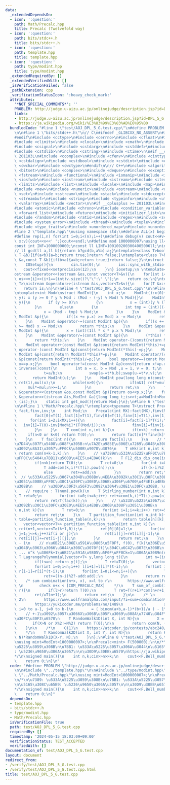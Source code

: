 ```yaml
---
data:
  _extendedDependsOn:
  - icon: ':question:'
    path: Math/Precalc.hpp
    title: Precalc (Twelvefold way)
  - icon: ':question:'
    path: bits/stdc++.h
    title: bits/stdc++.h
  - icon: ':question:'
    path: template.hpp
    title: template.hpp
  - icon: ':question:'
    path: type/modint.hpp
    title: type/modint.hpp
  _extendedRequiredBy: []
  _extendedVerifiedWith: []
  _isVerificationFailed: false
  _pathExtension: cpp
  _verificationStatusIcon: ':heavy_check_mark:'
  attributes:
    '*NOT_SPECIAL_COMMENTS*': ''
    PROBLEM: http://judge.u-aizu.ac.jp/onlinejudge/description.jsp?id=DPL_5_G
    links:
    - http://judge.u-aizu.ac.jp/onlinejudge/description.jsp?id=DPL_5_G
    - https://ja.wikipedia.org/wiki/%E3%83%99%E3%83%AB%E6%95%B0
  bundledCode: "#line 1 \"test/AOJ_DPL_5_G.test.cpp\"\n#define PROBLEM \"http://judge.u-aizu.ac.jp/onlinejudge/description.jsp?id=DPL_5_G\"\
    \n\n#line 1 \"bits/stdc++.h\"\n// C\n#ifndef _GLIBCXX_NO_ASSERT\n#include <cassert>\n\
    #endif\n#include <cctype>\n#include <cerrno>\n#include <cfloat>\n#include <ciso646>\n\
    #include <climits>\n#include <clocale>\n#include <cmath>\n#include <csetjmp>\n\
    #include <csignal>\n#include <cstdarg>\n#include <cstddef>\n#include <cstdio>\n\
    #include <cstdlib>\n#include <cstring>\n#include <ctime>\n\n#if __cplusplus >=\
    \ 201103L\n#include <ccomplex>\n#include <cfenv>\n#include <cinttypes>\n#include\
    \ <cstdalign>\n#include <cstdbool>\n#include <cstdint>\n#include <ctgmath>\n#include\
    \ <cwchar>\n#include <cwctype>\n#endif\n\n// C++\n#include <algorithm>\n#include\
    \ <bitset>\n#include <complex>\n#include <deque>\n#include <exception>\n#include\
    \ <fstream>\n#include <functional>\n#include <iomanip>\n#include <ios>\n#include\
    \ <iosfwd>\n#include <iostream>\n#include <istream>\n#include <iterator>\n#include\
    \ <limits>\n#include <list>\n#include <locale>\n#include <map>\n#include <memory>\n\
    #include <new>\n#include <numeric>\n#include <ostream>\n#include <queue>\n#include\
    \ <set>\n#include <sstream>\n#include <stack>\n#include <stdexcept>\n#include\
    \ <streambuf>\n#include <string>\n#include <typeinfo>\n#include <utility>\n#include\
    \ <valarray>\n#include <vector>\n\n#if __cplusplus >= 201103L\n#include <array>\n\
    #include <atomic>\n#include <chrono>\n#include <condition_variable>\n#include\
    \ <forward_list>\n#include <future>\n#include <initializer_list>\n#include <mutex>\n\
    #include <random>\n#include <ratio>\n#include <regex>\n#include <scoped_allocator>\n\
    #include <system_error>\n#include <thread>\n#include <tuple>\n#include <typeindex>\n\
    #include <type_traits>\n#include <unordered_map>\n#include <unordered_set>\n#endif\n\
    #line 2 \"template.hpp\"\nusing namespace std;\n#define ALL(x) begin(x),end(x)\n\
    #define rep(i,n) for(int i=0;i<(n);i++)\n#define debug(v) cout<<#v<<\":\";for(auto\
    \ x:v){cout<<x<<' ';}cout<<endl;\n#define mod 1000000007\nusing ll=long long;\n\
    const int INF=1000000000;\nconst ll LINF=1001002003004005006ll;\nint dx[]={1,0,-1,0},dy[]={0,1,0,-1};\n\
    // ll gcd(ll a,ll b){return b?gcd(b,a%b):a;}\ntemplate<class T>bool chmax(T &a,const\
    \ T &b){if(a<b){a=b;return true;}return false;}\ntemplate<class T>bool chmin(T\
    \ &a,const T &b){if(b<a){a=b;return true;}return false;}\n\nstruct IOSetup{\n\
    \    IOSetup(){\n        cin.tie(0);\n        ios::sync_with_stdio(0);\n     \
    \   cout<<fixed<<setprecision(12);\n    }\n} iosetup;\n \ntemplate<typename T>\n\
    ostream &operator<<(ostream &os,const vector<T>&v){\n    for(int i=0;i<(int)v.size();i++)\
    \ os<<v[i]<<(i+1==(int)v.size()?\"\":\" \");\n    return os;\n}\ntemplate<typename\
    \ T>\nistream &operator>>(istream &is,vector<T>&v){\n    for(T &x:v)is>>x;\n \
    \   return is;\n}\n\n#line 4 \"test/AOJ_DPL_5_G.test.cpp\"\n\n#line 1 \"type/modint.hpp\"\
    \ntemplate<int Mod>\nstruct ModInt{\n    int x;\n    ModInt():x(0){}\n    ModInt(int\
    \ y): x (y >= 0 ? y % Mod : (Mod - (-y) % Mod) % Mod){}\n    ModInt(long long\
    \ y){\n        if (y >= 0)\n        {\n            x = (int)(y % (ll)(Mod));\n\
    \        }\n        else\n        {\n            int tmp = (int)((-y) % (ll)Mod);\n\
    \            x = (Mod - tmp) % Mod;\n        }\n    }\n    ModInt &operator+=(const\
    \ ModInt &p){\n        if((x += p.x) >= Mod) x -= Mod;\n        return *this;\n\
    \    }\n    ModInt &operator-=(const ModInt &p){\n        if((x += Mod - p.x)\
    \ >= Mod) x -= Mod;\n        return *this;\n    }\n    ModInt &operator*=(const\
    \ ModInt &p){\n        x = (int)(1ll * x * p.x % Mod);\n        return *this;\n\
    \    }\n    ModInt &operator/=(const ModInt &p){\n        (*this) *= p.inverse();\n\
    \        return *this;\n    }\n    ModInt operator-()const{return ModInt(-x);}\n\
    \    ModInt operator+(const ModInt &p)const{return ModInt(*this)+=p;}\n    ModInt\
    \ operator-(const ModInt &p)const{return ModInt(*this)-=p;}\n    ModInt operator*(const\
    \ ModInt &p)const{return ModInt(*this)*=p;}\n    ModInt operator/(const ModInt\
    \ &p)const{return ModInt(*this)/=p;}\n    bool operator==(const ModInt &p)const{return\
    \ x==p.x;}\n    bool operator!=(const ModInt &p)const{return x!=p.x;}\n    ModInt\
    \ inverse()const{\n        int a = x, b = Mod ,u = 1, v = 0, t;\n        while(b>0){\n\
    \            t=a/b;\n            swap(a-=t*b,b);swap(u-=t*v,v);\n        }\n \
    \       return ModInt(u);\n    }\n    ModInt pow(long long n)const{\n        ModInt\
    \ ret(1),mul(x);\n        while(n>0){\n            if(n&1) ret*=mul;\n       \
    \     mul*=mul;n>>=1;\n        }\n        return ret;\n    }\n    friend ostream\
    \ &operator<<(ostream &os,const ModInt &p){return os<<p.x;}\n    friend istream\
    \ &operator>>(istream &is,ModInt &a){long long t;is>>t;a=ModInt<Mod>(t);return\
    \ (is);}\n    static int get_mod(){return Mod;}\n};\n#line 6 \"test/AOJ_DPL_5_G.test.cpp\"\
    \n\n#line 1 \"Math/Precalc.hpp\"\ntemplate<typename T>\nstruct Precalc{\n    vector<T>\
    \ fact,finv,inv;\n    int Mod;\n    Precalc(int MX):fact(MX),finv(MX),inv(MX),Mod(T::get_mod()){\n\
    \        fact[0]=T(1),fact[1]=T(1),finv[0]=T(1),finv[1]=T(1),inv[1]=T(1);\n  \
    \      for(int i=2;i<MX;i++){\n            fact[i]=fact[i-1]*T(i);\n         \
    \   inv[i]=T(0)-inv[Mod%i]*(T(Mod/i));\n            finv[i]=finv[i-1]*inv[i];\n\
    \        }\n    }\n    T com(int n,int k){\n        if(n<k) return T(0);\n   \
    \     if(n<0 or k<0) return T(0);\n        return fact[n]*(finv[k]*finv[n-k]);\n\
    \    }\n    T fac(int n){\n        return fact[n];\n    }\n    // \u91CD\u8907\
    \u7D44\u307F\u5408\u308F\u305B:n\u7A2E\u985E\u306E\u7269\u304B\u3089\u91CD\u8907\
    \u3092\u8A31\u3057\uFF0Ck\u500B\u9078\u3076\n    T nHk(int n,int k){\n       \
    \ return com(n+k-1,k);\n    }\n    // \u7389n\u533A\u5225\uFF0C\u7BB1k\u533A\u5225\
    \uFF0C\u5404\u7BB11\u500B\u4EE5\u4E0AO(k)\n    T F12_dis_dis_one(int n,int k){\n\
    \        if(n<k)return T(0);\n        T ret=0;\n        for(int i=0;i<=k;i++){\n\
    \            T add=com(k,i)*(T(i).pow(n));\n            if((k-i)%2) ret-=add;\n\
    \            else        ret+=add;\n        }\n        return ret;\n    }\n  \
    \  // \u533A\u5225\u3067\u304D\u308Bn\u4EBA\u3092k\u30C1\u30FC\u30E0\u306B\u308F\
    \u3051\u308B\uFF0C\u30C1\u30FC\u30E0\u306B\u306F\u6700\u4F4E1\u4EBA\u5C5E\u3059\
    \u308B\n    // \u30D9\u30F3\u56F3\u3092\u30A4\u30E1\u30FC\u30B8, \u5305\u9664\n\
    \    // require : T(num).pow(k)\n    T Stirling_number(int n,int k){\n       \
    \ T ret=0;\n        for(int i=0;i<=k;i++) ret+=com(k,i)*T(i).pow(n)*((k-i)%2?(-1):1);\n\
    \        return ret/T(fac(k));\n    }\n    // \u533A\u5225\u3067\u304D\u308Bn\u4EBA\
    \u3092k\u30C1\u30FC\u30E0\u4EE5\u4E0B\u306B\u308F\u3051\u308B\n    T Bell_number(int\
    \ n,int k){\n        T ret=0;\n        for(int i=1;i<=k;i++) ret+=Stirling_number(n,i);\n\
    \        return ret;\n    }\n    T partition_function(int n,int k){\n        auto\
    \ table=partition_function_table(n,k);\n        return table[n][k];\n    }\n \
    \   vector<vector<T>> partition_function_table(int n,int k){\n        vector<vector<T>>\
    \ ret(n+1,vector<T>(k+1,0));\n        ret[0][0]=1;\n        for(int i=0;i<=n;i++)for(int\
    \ j=1;j<=k;j++)if(i or j){\n            ret[i][j]=ret[i][j-1];\n            if(i-j>=0)\
    \ ret[i][j]+=ret[i-j][j];\n        }\n        return ret;\n    }\n    // n = y.size\
    \ - 1\n    // n\u6B21\u306E\u591A\u9805\u5F0Ff, f(0), f(k)\u306E\u5024\u304C\u308F\
    \u304B\u3063\u3066\u3044\u308C\u3070f(t)\u304C\u6C42\u307E\u308B\n    // 1^k +\
    \ ... n^k \u306Fk+1\u6B21\u591A\u9805\u5F0F\uFF0Ck=1\u306A\u3089n(n+1)/2\n   \
    \ T LagrangePolynomial(vector<T> y,long long t){\n        int n=(int)y.size()-1;\n\
    \        if(t<=n) return y[t];\n        T ret=T(0);\n        vector<T> l(n+1,1),r(n+1,1);\n\
    \        for(int i=0;i<n;i++) l[i+1]=l[i]*(t-i);\n        for(int i=n;i>0;i--)\
    \ r[i-1]=r[i]*(t-i);\n        for(int i=0;i<=n;i++){\n            T add=y[i]*l[i]*r[i]*finv[i]*finv[n-i];\n\
    \            ret+=((n-i)%2?-add:add);\n        }\n        return ret;\n    }\n\
    \    /* sum combination(n+x, x), x=l to r\n       https://www.wolframalpha.com/input/?i=sum+combination%28n%2Bx+%2Cx%29%2C+x%3Dl+to+r&lang=ja\
    \ \n       check n+x < [COM_PRECALC_MAX]    */\n    T sum_of_comb(int n,int l,int\
    \ r){\n        if(l>r)return T(0);\n        T ret=T(r+1)*com(n+r+1,r+1)-T(l)*com(l+n,l);\n\
    \        ret/=T(n+1);\n        return ret;\n    }\n\n    /* \n    - sum of comb\
    \ 2\n        https://www.wolframalpha.com/input/?i=sum+combination%28i%2Bj%2Ci%29%2C+i%3D0+to+a-1%2C+j%3D0+to+b-1&lang=ja\n\
    \        https://yukicoder.me/problems/no/1489\n        \n        sum binom(i+j,i)\
    \ i=0 to a-1, j=0 to b-1\n        = ( binom(a+b,a-1)*(b+1)/a ) - 1\n    */\n\n\
    \    // +-1\u3092\u3057\u3066X\u306B\u305F\u3069\u308A\u7740\u304F\u30D1\u30BF\
    \u30FC\u30F3\u6570\n    T RandomWalk1D(int X, int N){\n        X = abs(X);\n \
    \       if(X>N or X%2!=N%2) return T(0);\n\n        return com(N, (N+X)/2);\n\
    \    }\n\n    /*\n    O(1)\n    https://atcoder.jp/contests/abc240/editorial/3423\n\
    \    */\n    T RandomWalk2D(int X, int Y, int N){\n        return RandomWalk1D(X+Y,\
    \ N)*RandomWalk1D(X-Y, N);\n    }\n};\n#line 8 \"test/AOJ_DPL_5_G.test.cpp\"\n\
    \nusing mint=ModInt<1000000007>;\n\nPrecalc<mint> F(500000);\n\n/*\n\u7389: \u533A\
    \u5225\u3059\u308B\n\u7BB1: \u533A\u5225\u3057\u306A\u3044\n\u5165\u308C\u65B9\
    : \u5236\u9650\u306A\u3057\n\n\u30D9\u30EB\u6570\nhttps://ja.wikipedia.org/wiki/%E3%83%99%E3%83%AB%E6%95%B0\n\
    */\n\nsigned main(){\n    int n,k;cin>>n>>k;\n    cout<<F.Bell_number(n,k)<<endl;\n\
    \    return 0;\n}\n"
  code: "#define PROBLEM \"http://judge.u-aizu.ac.jp/onlinejudge/description.jsp?id=DPL_5_G\"\
    \n\n#include \"../template.hpp\"\n\n#include \"../type/modint.hpp\"\n\n#include\
    \ \"../Math/Precalc.hpp\"\n\nusing mint=ModInt<1000000007>;\n\nPrecalc<mint> F(500000);\n\
    \n/*\n\u7389: \u533A\u5225\u3059\u308B\n\u7BB1: \u533A\u5225\u3057\u306A\u3044\
    \n\u5165\u308C\u65B9: \u5236\u9650\u306A\u3057\n\n\u30D9\u30EB\u6570\nhttps://ja.wikipedia.org/wiki/%E3%83%99%E3%83%AB%E6%95%B0\n\
    */\n\nsigned main(){\n    int n,k;cin>>n>>k;\n    cout<<F.Bell_number(n,k)<<endl;\n\
    \    return 0;\n}"
  dependsOn:
  - template.hpp
  - bits/stdc++.h
  - type/modint.hpp
  - Math/Precalc.hpp
  isVerificationFile: true
  path: test/AOJ_DPL_5_G.test.cpp
  requiredBy: []
  timestamp: '2024-05-15 18:03:09+09:00'
  verificationStatus: TEST_ACCEPTED
  verifiedWith: []
documentation_of: test/AOJ_DPL_5_G.test.cpp
layout: document
redirect_from:
- /verify/test/AOJ_DPL_5_G.test.cpp
- /verify/test/AOJ_DPL_5_G.test.cpp.html
title: test/AOJ_DPL_5_G.test.cpp
---
```

